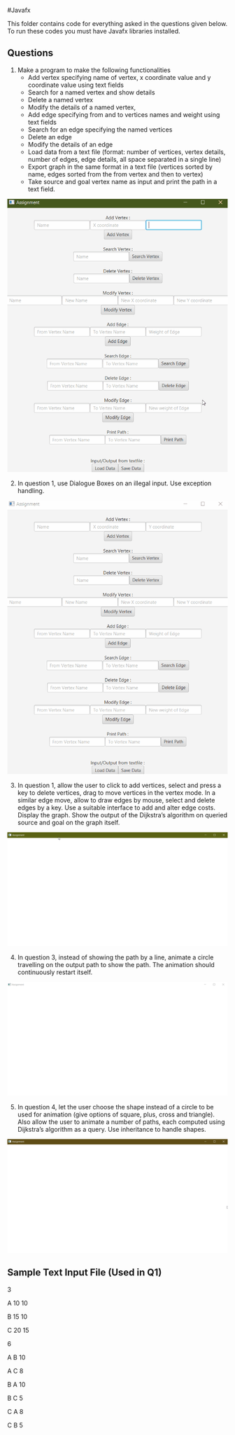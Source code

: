 #Javafx

This folder contains code for everything asked in the questions given below. To run these codes you must have Javafx libraries installed.

## Questions

1. Make a program to make the following functionalities 
	* Add vertex specifying name of vertex, x coordinate value and y coordinate value using text fields
	* Search for a named vertex and show details
	* Delete a named vertex
	* Modify the details of a named vertex,
	* Add edge specifying from and to vertices names and weight using text fields
	* Search for an edge specifying the named vertices
	* Delete an edge
	* Modify the details of an edge
	* Load data from a text file (format: number of vertices, vertex details, number of edges, edge details, all space separated in a single line)
	* Export graph in the same format in a text file (vertices sorted by name, edges sorted from the from vertex and then to vertex)
	* Take source and goal vertex name as input and print the path in a text field.

![](Assignment02/LearnGUI/sol.gif)

2. In question 1, use Dialogue Boxes on an illegal input. Use exception handling.

![](Assignment02/Q2/sol.gif)

3. In question 1, allow the user to click to add vertices, select and press a key to delete vertices,
drag to move vertices in the vertex mode. In a similar edge move, allow to draw edges by
mouse, select and delete edges by a key. Use a suitable interface to add and alter edge costs.
Display the graph. Show the output of the Dijkstra’s algorithm on queried source and goal on
the graph itself.

![](Assignment02/Q3/sol.gif)

4. In question 3, instead of showing the path by a line, animate a circle travelling on the output
path to show the path. The animation should continuously restart itself.

![](Assignment02/Q4/sol.gif)

5. In question 4, let the user choose the shape instead of a circle to be used for animation (give
options of square, plus, cross and triangle). Also allow the user to animate a number of paths,
each computed using Dijkstra’s algorithm as a query. Use inheritance to handle shapes.

![](Assignment02/Q5/sol.gif)

## Sample Text Input File (Used in Q1)

3

A 10 10

B 15 10

C 20 15

6

A B 10

A C 8

B A 10

B C 5

C A 8

C B 5